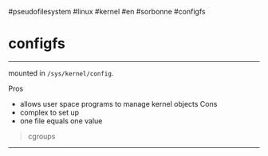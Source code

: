 #pseudofilesystem #linux #kernel #en #sorbonne #configfs
# configfs
---
mounted in `/sys/kernel/config`.

Pros
+ allows user space programs to manage kernel objects
Cons
+ complex to set up
+ one file equals one value
> cgroups

---